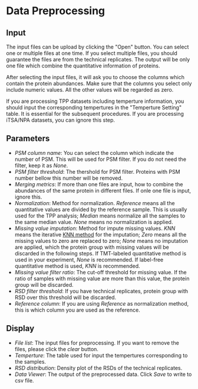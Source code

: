 # Data Preprocessing
## Input
The input files can be upload by clicking the "Open" button. You can select one
 or multiple files at one time. If you select multiple files, you should
 guarantee the files are from the technical replicates. The output will be only one
 file which combine the quantitative information of proteins.   
 
After selecting the input files, it will ask you to choose the columns which contain
 the protein abundances. Make sure that the columns you select only include numeric
 values. All the other values will be regarded as zero. 
 
If you are processing TPP datasets including temperture information, you should input
 the corresponding tempertures in the "Temperture Setting" table. It is essential for
 the subsequent procedures. If you are processing iTSA/NPA datasets, you can ignore
 this step.
 
## Parameters
- *PSM column name*: You can select the column which indicate the number of PSM. This will
 be used for PSM filter. If you do not need the filter, keep it as *None*. 
- *PSM filter threshold*: The thershold for PSM filter. Proteins with PSM number bellow
 this number will be removed.
- *Merging metrics*: If more than one files are input, how to combine the abundances
 of the same protein in different files. If onle one file is input, ignore this.
- *Normalization*: Method for normalization. *Reference* means all the quantitative values 
 are divided by the reference sample. This is usually used for the TPP analysis; *Median*
 means normalize all the samples to the same median value. *None* means no normalization is
 applied.
- *Missing value imputation*: Method for impute missing values. *KNN* means the iterative [KNN
 method](https://academic.oup.com/bioinformatics/article/17/6/520/272365) for the imputation;
 *Zero* means all the missing values to zero are replaced to zero; *None* means no imputation are
 applied, which the protein group with missing values will be discarded in the following steps.
 If TMT-labeled quantitative method is used in your experiment, *None* is recommended. If label-free
 quantitative method is used, *KNN* is recommended.
- *Missing value filter ratio*: The cut-off threshold for missing value. If the ratio of samples
 with missing value are more than this value, the protein group will be discarded.
- *RSD filter threshold*: If you have technical replicates, protein group with RSD over this threshold
 will be discarded.
- *Reference column*: If you are using *Reference* as normalization method, this is which column you are 
 used as the reference.
 
 
## Display
- *File list*: The input files for preprocessing. If you want to remove the files, please click the
 *clear* button.
- *Temperture*: The table used for input the tempertures corresponding to the samples.
- *RSD distribution*: Density plot of the RSDs of the technical replicates.
- *Data Viewer*: The output of the preprocessed data. Click *Save* to write to csv file.
 
